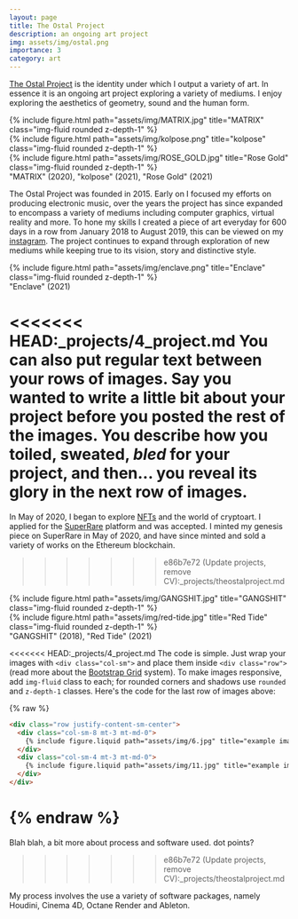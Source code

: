```yaml
---
layout: page
title: The Ostal Project
description: an ongoing art project
img: assets/img/ostal.png
importance: 3
category: art
---
```


<a href="https://www.theostalproject.com">The Ostal Project</a> is the identity under which I output a variety of art. In essence it is an ongoing art project exploring a variety of mediums. I enjoy exploring the aesthetics of geometry, sound and the human form.

<div class="row">
    <div class="col-sm mt-3 mt-md-0">
        {% include figure.html path="assets/img/MATRIX.jpg" title="MATRIX" class="img-fluid rounded z-depth-1" %}
    </div>
    <div class="col-sm mt-3 mt-md-0">
        {% include figure.html path="assets/img/kolpose.png" title="kolpose" class="img-fluid rounded z-depth-1" %}
    </div>
    <div class="col-sm mt-3 mt-md-0">
        {% include figure.html path="assets/img/ROSE_GOLD.jpg" title="Rose Gold" class="img-fluid rounded z-depth-1" %}
    </div>
</div>
<div class="caption">
    "MATRIX" (2020), "kolpose" (2021), "Rose Gold" (2021)
</div>

The Ostal Project was founded in 2015. Early on I focused my efforts on producing electronic music, over the years the project has since expanded to encompass a variety of mediums including computer graphics, virtual reality and more. To hone my skills I created a piece of art everyday for 600 days in a row from January 2018 to August 2019, this can be viewed on my <a href="https://www.instagram.com/theostalproject">instagram</a>. The project continues to expand through exploration of new mediums while keeping true to its vision, story and distinctive style.

<div class="row">
    <div class="col-sm mt-3 mt-md-0">
        {% include figure.html path="assets/img/enclave.png" title="Enclave" class="img-fluid rounded z-depth-1" %}
    </div>
</div>
<div class="caption">
    "Enclave" (2021)
</div>

<<<<<<< HEAD:_projects/4_project.md
You can also put regular text between your rows of images.
Say you wanted to write a little bit about your project before you posted the rest of the images.
You describe how you toiled, sweated, _bled_ for your project, and then... you reveal its glory in the next row of images.
=======
In May of 2020, I began to explore <a href="https://en.wikipedia.org/wiki/Non-fungible_token">NFTs</a> and the world of cryptoart. I applied for the <a href="https://superrare.com/">SuperRare</a> platform and was accepted. I minted my genesis piece on SuperRare in May of 2020, and have since minted and sold a variety of works on the Ethereum blockchain.
>>>>>>> e86b7e72 (Update projects, remove CV):_projects/theostalproject.md

<div class="row justify-content-sm-center align-items-center">
    <div class="col-sm-7 mt-3 mt-md-0">
        {% include figure.html path="assets/img/GANGSHIT.jpg" title="GANGSHIT" class="img-fluid rounded z-depth-1" %}
    </div>
    <div class="col-sm-5 mt-3 mt-md-0">
        {% include figure.html path="assets/img/red-tide.jpg" title="Red Tide" class="img-fluid rounded z-depth-1" %}
    </div>
</div>
<div class="caption">
    "GANGSHIT" (2018), "Red Tide" (2021)
</div>

<<<<<<< HEAD:_projects/4_project.md
The code is simple.
Just wrap your images with `<div class="col-sm">` and place them inside `<div class="row">` (read more about the <a href="https://getbootstrap.com/docs/4.4/layout/grid/">Bootstrap Grid</a> system).
To make images responsive, add `img-fluid` class to each; for rounded corners and shadows use `rounded` and `z-depth-1` classes.
Here's the code for the last row of images above:

{% raw %}

```html
<div class="row justify-content-sm-center">
  <div class="col-sm-8 mt-3 mt-md-0">
    {% include figure.liquid path="assets/img/6.jpg" title="example image" class="img-fluid rounded z-depth-1" %}
  </div>
  <div class="col-sm-4 mt-3 mt-md-0">
    {% include figure.liquid path="assets/img/11.jpg" title="example image" class="img-fluid rounded z-depth-1" %}
  </div>
</div>
```

{% endraw %}
=======
Blah blah, a bit more about process and software used. dot points?
>>>>>>> e86b7e72 (Update projects, remove CV):_projects/theostalproject.md

My process involves the use a variety of software packages, namely Houdini, Cinema 4D, Octane Render and Ableton.